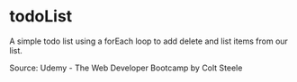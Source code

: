 # todoList
A simple todo list using a forEach loop to add delete and list items from our list.

Source: Udemy - The Web Developer Bootcamp by Colt Steele
